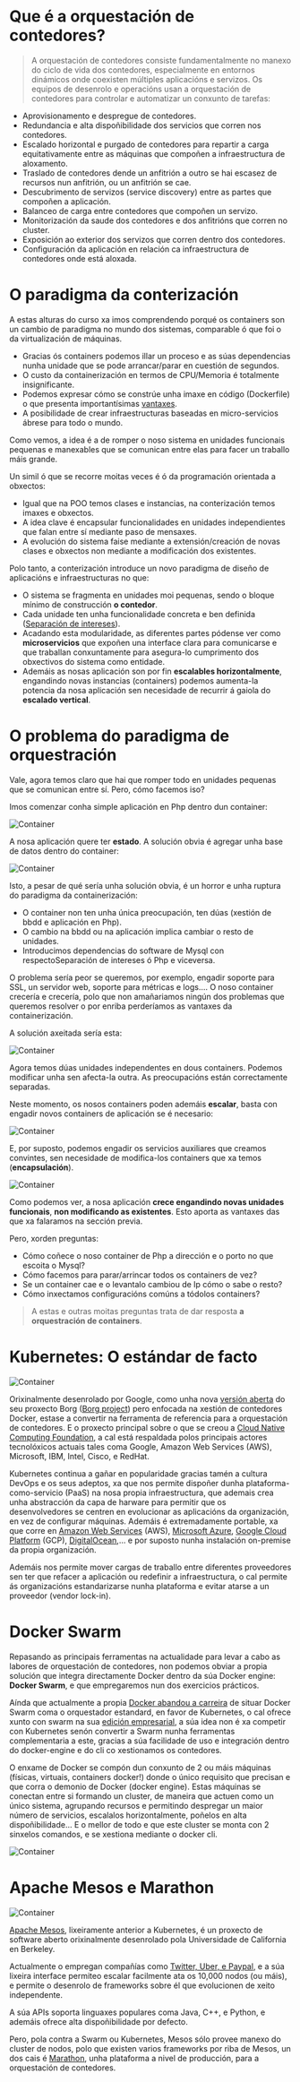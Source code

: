 # Que é a orquestación de contedores?

> A orquestación de contedores consiste fundamentalmente no manexo do ciclo de vida dos contedores, especialmente en entornos dinámicos onde coexisten múltiples aplicacións e servizos. Os equipos de desenrolo e operacións usan a orquestación de contedores para controlar e automatizar un conxunto de tarefas:

- Aprovisionamento e despregue de contedores.
- Redundancia e alta dispoñibilidade dos servicios que corren nos contedores.
- Escalado horizontal e purgado de contedores para repartir a carga equitativamente entre as máquinas que compoñen a infraestructura de aloxamento.
- Traslado de contedores dende un anfitrión a outro se hai escasez de recursos nun anfitrión, ou un anfitrión se cae.
- Descubrimento de servizos (service discovery) entre as partes que compoñen a aplicación.
- Balanceo de carga entre contedores que compoñen un servizo.
- Monitorización da saude dos contedores e dos anfitrións que corren no cluster.
- Exposición ao exterior dos servizos que corren dentro dos contedores.
- Configuración da aplicación en relación ca infraestructura de contedores onde está aloxada.

# O paradigma da conterización

A estas alturas do curso xa imos comprendendo porqué os containers son un cambio de paradigma no mundo dos sistemas, comparable ó que foi o da virtualización de máquinas.

- Gracias ós containers podemos illar un proceso e as súas dependencias nunha unidade que se pode arrancar/parar en cuestión de segundos.
- O custo da containerización en termos de CPU/Memoria é totalmente insignificante.
- Podemos expresar cómo se constrúe unha imaxe en código (Dockerfile) o que presenta importantísimas [vantaxes](https://en.wikipedia.org/wiki/Infrastructure_as_code).
- A posibilidade de crear infraestructuras baseadas en micro-servicios ábrese para todo o mundo.

Como vemos, a idea é a de romper o noso sistema en unidades funcionais pequenas e manexables que se comunican entre elas para facer un traballo máis grande.

Un simil ó que se recorre moitas veces é ó da programación orientada a obxectos:

- Igual que na POO temos clases e instancias, na conterización temos imaxes e obxectos. 
- A idea clave é encapsular funcionalidades en unidades independientes que falan entre sí mediante paso de mensaxes. 
- A evolución do sistema faise mediante a extensión/creación de novas clases e obxectos non mediante a modificación dos existentes. 

Polo tanto, a conterización introduce un novo paradigma de diseño de aplicacións e infraestructuras no que:

- O sistema se fragmenta en unidades moi pequenas, sendo o bloque mínimo de construcción **o contedor**.
- Cada unidade ten unha funcionalidade concreta e ben definida ([Separación de intereses](https://en.wikipedia.org/wiki/Separation_of_concerns)).
- Acadando esta modularidade, as diferentes partes pódense ver como **microservicios** que expoñen una interface clara para comunicarse e que traballan conxuntamente para asegura-lo cumprimento dos obxectivos do sistema como entidade. 
- Ademáis as nosas aplicación son por fin **escalables horizontalmente**, engandindo novas instancias (containers) podemos aumenta-la potencia da nosa aplicación sen necesidade de recurrir á gaiola do **escalado vertical**.

# O problema do paradigma de orquestración

Vale, agora temos claro que hai que romper todo en unidades pequenas que se comunican entre sí. Pero, cómo facemos iso?

Imos comenzar conha simple aplicación en Php dentro dun container:

![Container](./../_media/01/container_standalonoe.png)

A nosa aplicación quere ter **estado**. A solución obvia é agregar unha base de datos dentro do container:

![Container](./../_media/01/mega_container.png)

Isto, a pesar de qué sería unha solución obvia, é un horror e unha ruptura do paradigma da containerización:

- O container non ten unha única preocupación, ten dúas (xestión de bbdd e aplicación en Php).
- O cambio na bbdd ou na aplicación implica cambiar o resto de unidades.
- Introducimos dependencias do software de Mysql con respectoSeparación de intereses ó Php e viceversa.

O problema sería peor se queremos, por exemplo, engadir soporte para SSL, un servidor web, soporte para métricas e logs.... O noso container crecería e crecería, polo que non amañariamos ningún dos problemas que queremos resolver o por enriba perderíamos as vantaxes da containerización. 

A solución axeitada sería esta:

![Container](./../_media/01/container_bbdd.png)

Agora temos dúas unidades independentes en dous containers. Podemos modificar unha sen afecta-la outra. As preocupacións están correctamente separadas. 

Neste momento, os nosos containers poden ademáis **escalar**, basta con engadir novos containers de aplicación se é necesario:

![Container](./../_media/01/escalado_container.png)

E, por suposto, podemos engadir os servicios auxiliares que creamos convintes, sen necesidade de modifica-los containers que xa temos (**encapsulación**).

![Container](./../_media/01/escalado_funcional.png)

Como podemos ver, a nosa aplicación **crece engandindo novas unidades funcionais**, **non modificando as existentes**. Esto aporta as vantaxes das que xa falaramos na sección previa.

Pero, xorden preguntas:

- Cómo coñece o noso container de Php a dirección e o porto no que escoita o Mysql?
- Cómo facemos para parar/arrincar todos os containers de vez?
- Se un container cae e o levantalo cambiou de Ip cómo o sabe o resto?
- Cómo inxectamos configuracións comúns a tódolos containers?

> A estas e outras moitas preguntas trata de dar resposta **a orquestración de containers**.

# Kubernetes: O estándar de facto

![Container](./../_media/01/kubernetes.jpg)

Orixinalmente desenrolado por Google, como unha nova [versión aberta](https://github.com/kubernetes/kubernetes) do seu proxecto Borg ([Borg project](https://kubernetes.io/blog/2015/04/borg-predecessor-to-kubernetes/)) pero enfocada na xestión de contedores Docker, estase a convertir na ferramenta de referencia para a orquestación de contedores. E o proxecto principal sobre o que se creou a [Cloud Native Computing Foundation](https://www.cncf.io/), a cal está respaldada polos principais actores tecnolóxicos actuais tales coma Google, Amazon Web Services (AWS), Microsoft, IBM, Intel, Cisco, e RedHat.

Kubernetes continua a gañar en popularidade gracias tamén a cultura DevOps e os seus adeptos, xa que nos permite dispoñer dunha plataforma-como-servicio (PaaS) na nosa propia infraestructura, que ademais crea unha abstracción da capa de harware para permitir que os desenvolvedores se centren en evolucionar as aplicacións da organización, en vez de configurar máquinas.  Ademáis é extremadamente portable, xa que corre en [Amazon Web Services](https://aws.amazon.com/) (AWS), [Microsoft Azure](https://azure.microsoft.com/en-us/), [Google Cloud Platform](https://cloud.google.com/) (GCP), [DigitalOcean](https://www.digitalocean.com/products/kubernetes/),... e por suposto nunha instalación on-premise da propia organización.

Ademáis nos permite mover cargas de traballo entre diferentes proveedores sen ter que refacer a aplicación ou redefinir a infraestructura, o cal permite ás organizacións estandarizarse nunha plataforma e evitar atarse a un proveedor (vendor lock-in).

# Docker Swarm

Repasando as principais ferramentas na actualidade para levar a cabo as labores de orquestación de contedores, non podemos obviar a propia solución que integra directamente Docker dentro da súa Docker engine: **Docker Swarm**, e que empregaremos nun dos exercicios prácticos.

Aínda que actualmente a propia [Docker abandou a carreira](https://blog.newrelic.com/technology/docker-kubernetes-future/) de situar Docker Swarm coma o orquestador estandard, en favor de Kubernetes, o cal ofrece xunto con swarm na sua [edición empresarial](https://www.docker.com/enterprise-edition), a súa idea non é xa competir con Kubernetes senón convertir a Swarm nunha ferramentas complementaria a este, gracias a súa facilidade de uso e integración dentro do docker-engine e do cli co xestionamos os contedores.

O enxame de Docker se compón dun conxunto de 2 ou máis máquinas (físicas, virtuais, containers docker!) donde o único requisito que precisan e que corra o demonio de Docker (docker engine). Estas máquinas se conectan entre si formando un cluster, de maneira que actuen como un único sistema, agrupando recursos e permitindo despregar un maior número de servicios, escalalos horizontalmente, poñelos en alta dispoñibilidade... E o mellor de todo e que este cluster se monta con 2 sinxelos comandos, e se xestiona mediante o docker cli.

![Container](./../_media/01/swarm.png)

# Apache Mesos e Marathon

![Container](./../_media/01/mesos_marathon.jpg)

[Apache Mesos](http://mesos.apache.org/), lixeiramente anterior a Kubernetes, é un proxecto de software aberto orixinalmente desenrolado pola Universidade de California en Berkeley.

Actualmente o empregan compañías como [Twitter, Uber, e Paypal](https://www.linux.com/news/4-unique-ways-uber-twitter-paypal-and-hubspot-use-apache-mesos), e a súa lixeira interface permiteo escalar facilmente ata os 10,000 nodos (ou máis), e permite o desenrolo de frameworks sobre él que evolucionen de xeito independente.

A súa APIs soporta linguaxes populares coma Java, C++, e Python, e ademáis ofrece alta dispoñibilidade por defecto.

Pero, pola contra a Swarm ou Kubernetes, Mesos sólo provee manexo do cluster de nodos, polo que existen varios frameworks por riba de Mesos, un dos cais é [Marathon](https://mesosphere.github.io/marathon/), unha plataforma a nivel de producción, para a orquestación de contedores.
